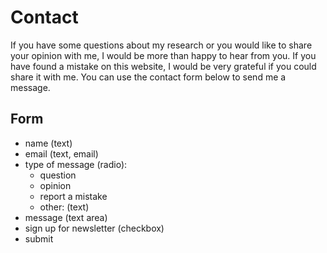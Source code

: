 # Contact
If you have some questions about my research or you would like to share your opinion with me, I would be more than happy to hear from you. If you have found a mistake on this website, I would be very grateful if you could share it with me. You can use the contact form below to send me a message.
## Form
- name (text)
- email (text, email)
- type of message (radio):
  - question
  - opinion
  - report a mistake
  - other: (text)
- message (text area)
- sign up for newsletter (checkbox)
- submit